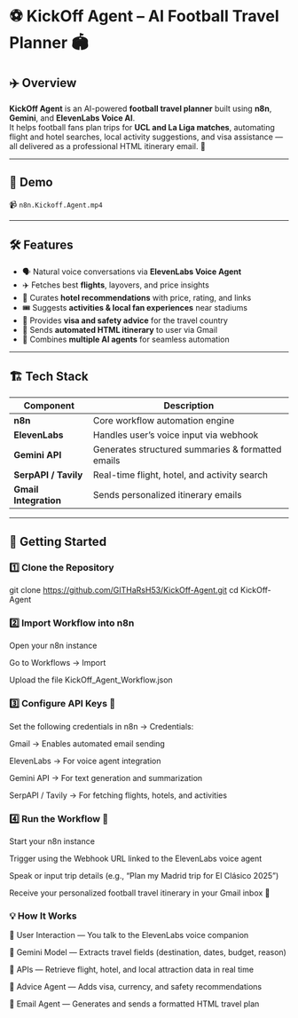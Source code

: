 # ⚽ KickOff Agent – AI Football Travel Planner 🏟️  

## ✈️ Overview  
**KickOff Agent** is an AI-powered **football travel planner** built using **n8n**, **Gemini**, and **ElevenLabs Voice AI**.  
It helps football fans plan trips for **UCL and La Liga matches**, automating flight and hotel searches, local activity suggestions, and visa assistance — all delivered as a professional HTML itinerary email. 💌  

---

## 🎥 Demo  
📹 `n8n.Kickoff.Agent.mp4`

---

## 🛠️ Features  
- 🗣️ Natural voice conversations via **ElevenLabs Voice Agent**  
- ✈️ Fetches best **flights**, layovers, and price insights  
- 🏨 Curates **hotel recommendations** with price, rating, and links  
- 🎟️ Suggests **activities & local fan experiences** near stadiums  
- 🪪 Provides **visa and safety advice** for the travel country  
- 📧 Sends **automated HTML itinerary** to user via Gmail  
- 🤖 Combines **multiple AI agents** for seamless automation  

---

## 🏗️ Tech Stack  

| Component | Description |
|------------|-------------|
| **n8n** | Core workflow automation engine |
| **ElevenLabs** | Handles user’s voice input via webhook |
| **Gemini API** | Generates structured summaries & formatted emails |
| **SerpAPI / Tavily** | Real-time flight, hotel, and activity search |
| **Gmail Integration** | Sends personalized itinerary emails |

---

## 🚀 Getting Started  

### 1️⃣ Clone the Repository  
<!-- ```bash -->
git clone https://github.com/GITHaRsH53/KickOff-Agent.git
cd KickOff-Agent

### 2️⃣ Import Workflow into n8n

Open your n8n instance

Go to Workflows → Import

Upload the file KickOff_Agent_Workflow.json

### 3️⃣ Configure API Keys 🔑

Set the following credentials in n8n → Credentials:

Gmail → Enables automated email sending

ElevenLabs → For voice agent integration

Gemini API → For text generation and summarization

SerpAPI / Tavily → For fetching flights, hotels, and activities

### 4️⃣ Run the Workflow 🎯

Start your n8n instance

Trigger using the Webhook URL linked to the ElevenLabs voice agent

Speak or input trip details (e.g., “Plan my Madrid trip for El Clásico 2025”)

Receive your personalized football travel itinerary in your Gmail inbox 🚀

### 💡 How It Works

🎤 User Interaction — You talk to the ElevenLabs voice companion

🧠 Gemini Model — Extracts travel fields (destination, dates, budget, reason)

🔎 APIs — Retrieve flight, hotel, and local attraction data in real time

🪪 Advice Agent — Adds visa, currency, and safety recommendations

📧 Email Agent — Generates and sends a formatted HTML travel plan

